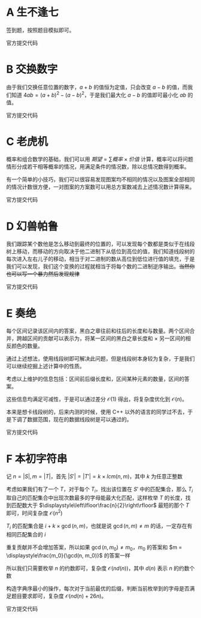 # A 生不逢七

签到题，按照题目模拟即可。

官方提交代码

# B 交换数字

由于我们交换任意位置的数字，$a + b$ 的值恒为定值，只会改变 $a - b$ 的值，而我们知道 $4ab = (a + b)^2 - (a - b)^2$，于是我们最大化 $a - b$ 的值即可最小化 $ab$ 的值。

官方提交代码

# C 老虎机

概率和组合数学的基础，我们可以用 $期望=\sum 概率\times 价值$ 计算，概率可以将问题情形分成若干相等概率的情况，用满足条件的情况数，除以总情况数得到概率。

有一个简单的小技巧，我们可以很容易发现图案均不相同的情况以及图案全部相同的情况计数很方便，一对图案的方案数可以用总方案数减去上述情况数计算得来。

官方提交代码

# D 幻兽帕鲁

我们跟踪某个数他是怎么移动到最终的位置的，可以发现每个数都是类似于在线段树上移动，而移动的方向取决于他二进制下从低位到高位的值，我们知道线段树的每次进入左右儿子的移动，相当于对二进制的数从高位到低位进行值的填充，于是我们可以发现，我们这个变换的过程就相当于将每个数的二进制逆序输出。~~当然你也可以写一个暴力然后发现规律~~

官方提交代码

# E 奏绝

每个区间记录该区间内的答案，黑白之章往前和往后的长度和与数量。两个区间合并，跨越区间的贡献可以表示为，将某一区间的黑白之章长度和 $\times$ 另一区间的相反颜色的数量。

通过上述想法，使用线段树即可解决此问题，但是线段树本身较为复杂，于是我们可以继续挖掘上述计算中的性质。

考虑以上维护的信息包括：区间前后缀长度和，区间某种元素的数量，区间的答案。

这些信息均满足可减性，于是可以通过差分 $\mathcal{O}(1)$ 得出，将复杂度优化到 $\mathcal{O}(n)$。

本来是想卡线段树的，后来内测的时候，使用 C++ 以外的语言的同学过不去，于是下调了数据范围，现在的数据线段树是可以通过的。

官方提交代码

# F 本初字符串

记 $n = |S|, m = |T|$，首先 $|S'| = |T'| = k\times lcm(n, m)$，其中 $k$ 为任意正整数

考虑如果我们有了一个 $T$，对于每个 $T_i$，找出该位置在 $S'$ 中的匹配集合，那么 $T_i$ 取自己的匹配集合中出现次数最多的字母能最大化匹配，这样枚举 $T$ 的长度，找到匹配数大于 $\displaystyle\left\lfloor\frac{n}{2}\right\rfloor$ 最短的那个 $T$ 即可，时间复杂度 $\mathcal{O}(n^2)$

$T_i$ 的匹配集合是 $i + k\times \gcd(n, m)$，也就是说 $\gcd(n, m)\not = m$ 的话，一定存在有相同匹配集合的 $i$

重复贡献并不会增加答案，所以如果 $\gcd(n, m_0)\not = m_0$，$m_0$ 的答案和 $m = \displaystyle\frac{m_0}{\gcd(n, m_0)}$ 的答案一样

所以我们只需要枚举 $n$ 的约数即可，复杂度 $\mathcal{O}(nd(n))$，其中 $d(n)$ 表示 $n$ 的约数个数

构造字典序最小的操作，每次对于当前最优的后缀，判断当前枚举到的字母是否满足题目要求即可，复杂度 $\mathcal{O}(nd(n) + 26n)$。

官方提交代码